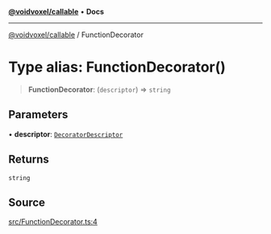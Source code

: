 [**@voidvoxel/callable**](../README.md) • **Docs**

***

[@voidvoxel/callable](../globals.md) / FunctionDecorator

# Type alias: FunctionDecorator()

> **FunctionDecorator**: (`descriptor`) => `string`

## Parameters

• **descriptor**: [`DecoratorDescriptor`](../interfaces/DecoratorDescriptor.md)

## Returns

`string`

## Source

[src/FunctionDecorator.ts:4](https://github.com/voidvoxel/callable/blob/24c08769c30e952c0fb4c7cebff39e04faa6094c/src/FunctionDecorator.ts#L4)
